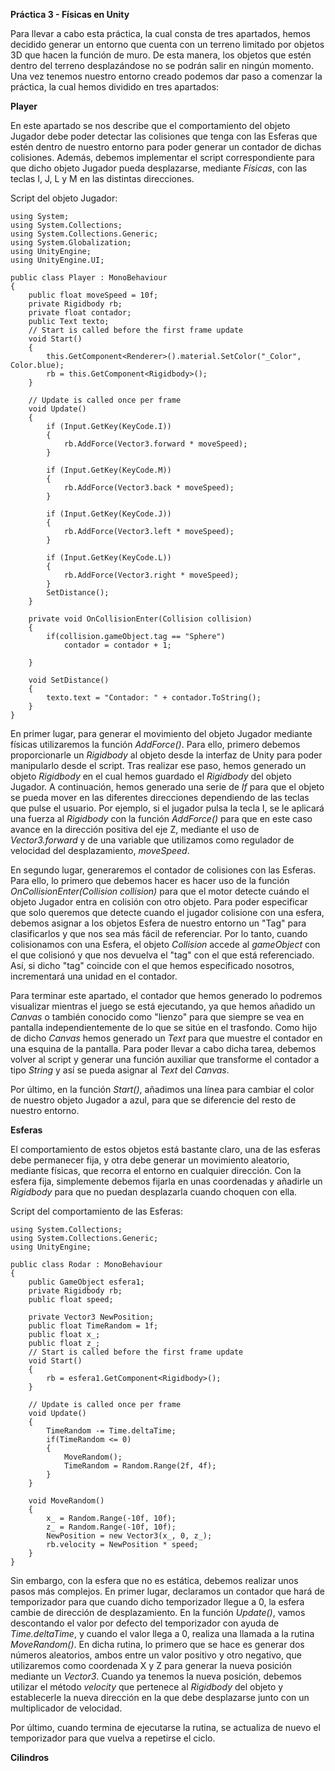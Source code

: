 **Práctica 3 - Físicas en Unity**

Para llevar a cabo esta práctica, la cual consta de tres apartados, hemos decidido generar un entorno que cuenta con un terreno limitado por objetos 3D que hacen la función de muro. De esta manera, los objetos que estén dentro del terreno desplazándose no se podrán salir en ningún momento.
Una vez tenemos nuestro entorno creado podemos dar paso a comenzar la práctica, la cual hemos dividido en tres apartados:

**Player**

En este apartado se nos describe que el comportamiento del objeto Jugador debe poder detectar las colisiones que tenga con las Esferas que estén dentro de nuestro entorno para poder generar un contador de dichas colisiones. Además, debemos implementar el script correspondiente para que dicho objeto Jugador pueda desplazarse, mediante _Físicas_, con las teclas I, J, L y M en las distintas direcciones.

Script del objeto Jugador:

    using System;
    using System.Collections;
    using System.Collections.Generic;
    using System.Globalization;
    using UnityEngine;
    using UnityEngine.UI;

    public class Player : MonoBehaviour
    {
        public float moveSpeed = 10f;
        private Rigidbody rb;
        private float contador;
        public Text texto;
        // Start is called before the first frame update
        void Start()
        {
            this.GetComponent<Renderer>().material.SetColor("_Color", Color.blue);
            rb = this.GetComponent<Rigidbody>();
        }

        // Update is called once per frame
        void Update()
        {
            if (Input.GetKey(KeyCode.I))
            {
                rb.AddForce(Vector3.forward * moveSpeed);
            }

            if (Input.GetKey(KeyCode.M))
            {
                rb.AddForce(Vector3.back * moveSpeed);
            }

            if (Input.GetKey(KeyCode.J))
            {
                rb.AddForce(Vector3.left * moveSpeed);
            }

            if (Input.GetKey(KeyCode.L))
            {
                rb.AddForce(Vector3.right * moveSpeed);
            }
            SetDistance();
        }

        private void OnCollisionEnter(Collision collision)
        {
            if(collision.gameObject.tag == "Sphere")
                contador = contador + 1;

        }

        void SetDistance()
        {
            texto.text = "Contador: " + contador.ToString();
        }
    }
    
En primer lugar, para generar el movimiento del objeto Jugador mediante físicas utilizaremos la función _AddForce()_. Para ello, primero debemos proporcionarle un _Rigidbody_ al objeto desde la interfaz de Unity para poder manipularlo desde el script. Tras realizar ese paso, hemos generado un objeto _Rigidbody_ en el cual hemos guardado el _Rigidbody_ del objeto Jugador. A continuación, hemos generado una serie de _If_ para que el objeto se pueda mover en las diferentes direcciones dependiendo de las teclas que pulse el usuario. Por ejemplo, si el jugador pulsa la tecla I, se le aplicará una fuerza al _Rigidbody_ con la función _AddForce()_ para que en este caso avance en la dirección positiva del eje Z, mediante el uso de _Vector3.forward_ y de una variable que utilizamos como regulador de velocidad del desplazamiento, _moveSpeed_.

En segundo lugar, generaremos el contador de colisiones con las Esferas. Para ello, lo primero que debemos hacer es hacer uso de la función _OnCollisionEnter(Collision collision)_ para que el motor detecte cuándo el objeto Jugador entra en colisión con otro objeto. Para poder especificar que solo queremos que detecte cuando el jugador colisione con una esfera, debemos asignar a los objetos Esfera de nuestro entorno un "Tag" para clasificarlos y que nos sea más fácil de referenciar. Por lo tanto, cuando colisionamos con una Esfera, el objeto _Collision_ accede al _gameObject_ con el que colisionó y que nos devuelva el "tag" con el que está referenciado. Así, si dicho "tag" coincide con el que hemos especificado nosotros, incrementará una unidad en el contador. 

Para terminar este apartado, el contador que hemos generado lo podremos visualizar mientras el juego se está ejecutando, ya que hemos añadido un _Canvas_ o también conocido como "lienzo" para que siempre se vea en pantalla independientemente de lo que se sitúe en el trasfondo. Como hijo de dicho _Canvas_ hemos generado un _Text_ para que muestre el contador en una esquina de la pantalla. Para poder llevar a cabo dicha tarea, debemos volver al script y generar una función auxiliar que transforme el contador a tipo _String_ y así se pueda asignar al _Text_ del _Canvas_.

Por último, en la función _Start()_, añadimos una línea para cambiar el color de nuestro objeto Jugador a azul, para que se diferencie del resto de nuestro entorno.


**Esferas**

El comportamiento de estos objetos está bastante claro, una de las esferas debe permanecer fija, y otra debe generar un movimiento aleatorio, mediante físicas, que recorra el entorno en cualquier dirección.
Con la esfera fija, simplemente debemos fijarla en unas coordenadas y añadirle un _Rigidbody_ para que no puedan desplazarla cuando choquen con ella.

Script del comportamiento de las Esferas:

    using System.Collections;
    using System.Collections.Generic;
    using UnityEngine;

    public class Rodar : MonoBehaviour
    {
        public GameObject esfera1;
        private Rigidbody rb;
        public float speed;

        private Vector3 NewPosition;
        public float TimeRandom = 1f;
        public float x_;
        public float z_;
        // Start is called before the first frame update
        void Start()
        {
            rb = esfera1.GetComponent<Rigidbody>();
        }

        // Update is called once per frame
        void Update()
        {
            TimeRandom -= Time.deltaTime;
            if(TimeRandom <= 0)
            {
                MoveRandom();
                TimeRandom = Random.Range(2f, 4f);
            }
        }

        void MoveRandom()
        {
            x_ = Random.Range(-10f, 10f);
            z_ = Random.Range(-10f, 10f);
            NewPosition = new Vector3(x_, 0, z_);
            rb.velocity = NewPosition * speed;
        }
    }


Sin embargo, con la esfera que no es estática, debemos realizar unos pasos más complejos. En primer lugar, declaramos un contador que hará de temporizador para que cuando dicho temporizador llegue a 0, la esfera cambie de dirección de desplazamiento. En la función _Update()_, vamos descontando el valor por defecto del temporizador con ayuda de _Time.deltaTime_, y cuando el valor llega a 0, realiza una llamada a la rutina _MoveRandom()_. En dicha rutina, lo primero que se hace es generar dos números aleatorios, ambos entre un valor positivo y otro negativo, que utilizaremos como coordenada X y Z para generar la nueva posición mediante un _Vector3_. Cuando ya tenemos la nueva posición, debemos utilizar el método _velocity_ que pertenece al _Rigidbody_ del objeto y establecerle la nueva dirección en la que debe desplazarse junto con un multiplicador de velocidad. 

Por último, cuando termina de ejecutarse la rutina, se actualiza de nuevo el temporizador para que vuelva a repetirse el ciclo.


**Cilindros**




